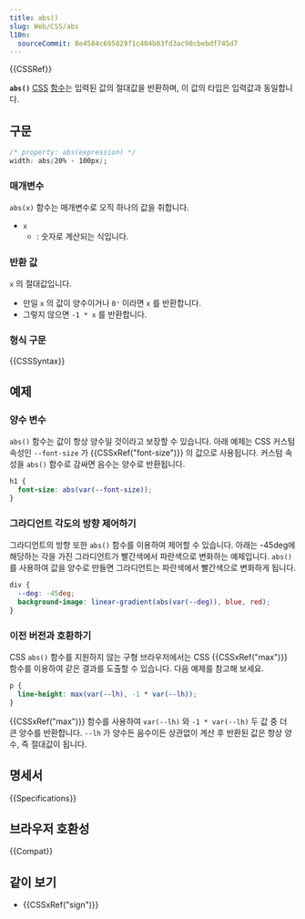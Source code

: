 ```yaml
---
title: abs()
slug: Web/CSS/abs
l10n:
  sourceCommit: 8e4584c695829f1c404b03fd3ac90cbebdf745d7
---
```


{{CSSRef}}

**`abs()`** [CSS](/ko/docs/Web/CSS) [함수](/ko/docs/Web/CSS/CSS_Functions)는 입력된 값의 절대값을 반환하며, 이 값의 타입은 입력값과 동일합니다.

## 구문

```css
/* property: abs(expression) */
width: abs(20% - 100px);
```

### 매개변수

`abs(x)` 함수는 매개변수로 오직 하나의 값을 취합니다.

- `x`
  - : 숫자로 계산되는 식입니다.

### 반환 값

`x` 의 절대값입니다.

- 만일 `x` 의 값이 양수이거나 `0⁺` 이라면 `x` 를 반환합니다.
- 그렇지 않으면 `-1 * x` 를 반환합니다.

### 형식 구문

{{CSSSyntax}}

## 예제

### 양수 변수

`abs()` 함수는 값이 항상 양수일 것이라고 보장할 수 있습니다. 아래 예제는 CSS 커스텀 속성인 `--font-size` 가 {{CSSxRef("font-size")}} 의 값으로 사용됩니다. 커스텀 속성을 `abs()` 함수로 감싸면 음수는 양수로 반환됩니다.

```css
h1 {
  font-size: abs(var(--font-size));
}
```

### 그라디언트 각도의 방향 제어하기

그라디언트의 방향 또한 `abs()` 함수를 이용하여 제어할 수 있습니다. 아래는 -45deg에 해당하는 각을 가진 그라디언트가 빨간색에서 파란색으로 변화하는 예제입니다. `abs()` 를 사용하여 값을 양수로 만들면 그라디언트는 파란색에서 빨간색으로 변화하게 됩니다.

```css
div {
  --deg: -45deg;
  background-image: linear-gradient(abs(var(--deg)), blue, red);
}
```

### 이전 버전과 호환하기

CSS `abs()` 함수를 지원하지 않는 구형 브라우저에서는 CSS {{CSSxRef("max")}} 함수를 이용하여 같은 결과를 도출할 수 있습니다. 다음 예제를 참고해 보세요.

```css
p {
  line-height: max(var(--lh), -1 * var(--lh));
}
```

{{CSSxRef("max")}} 함수를 사용하여 `var(--lh)` 와 `-1 * var(--lh)` 두 값 중 더 큰 양수를 반환합니다. `--lh` 가 양수든 음수이든 상관없이 계산 후 반환된 값은 항상 양수, 즉 절대값이 됩니다.

## 명세서

{{Specifications}}

## 브라우저 호환성

{{Compat}}

## 같이 보기

- {{CSSxRef("sign")}}
